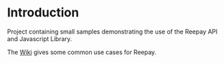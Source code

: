 # Introduction

Project containing small samples demonstrating the use of the Reepay API and Javascript Library.

The [Wiki](https://github.com/reepay/reepay-examples/wiki) gives some common use cases for Reepay.

